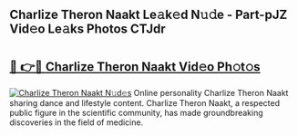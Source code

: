 ## Charlize Theron Naakt Le𝚊k𝚎d N𝚞𝚍e - Part-pJZ Vid𝚎o Le𝚊ks Photos CTJdr

# <h2><a href="http://fb27099.evod.top/?m=Charlize+Theron+Naakt">🔗 👉🔴 Charlize Theron Naakt Vid𝚎o Ph𝚘t𝚘s</a></h2>

[![Charlize Theron Naakt N𝚞d𝚎s](https://i.imgur.com/8V9OHl7.gif)](http://fb27099.evod.top/?m=Charlize+Theron+Naakt)
Online personality Charlize Theron Naakt sharing dance and lifestyle content. Charlize Theron Naakt, a respected public figure in the scientific community, has made groundbreaking discoveries in the field of medicine. 
